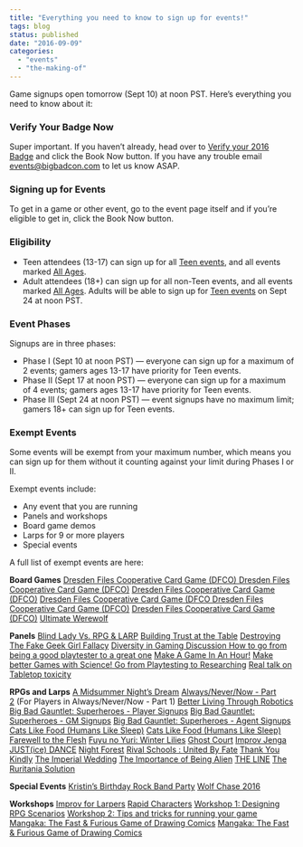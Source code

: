```yaml
---
title: "Everything you need to know to sign up for events!"
tags: blog
status: published
date: "2016-09-09"
categories: 
  - "events"
  - "the-making-of"
---
```


Game signups open tomorrow (Sept 10) at noon PST. Here’s everything you need to know about it:

### Verify Your Badge Now

Super important. If you haven’t already, head over to [Verify your 2016 Badge](http://www.bigbadcon.com/events/verify-your-2016-big-bad-con-badge/) and click the Book Now button. If you have any trouble email [events@bigbadcon.com](mailto:events@bigbadcon.com) to let us know ASAP.

### Signing up for Events

To get in a game or other event, go to the event page itself and if you’re eligible to get in, click the Book Now button.

### Eligibility

- Teen attendees (13-17) can sign up for all [Teen events](http://www.bigbadcon.com/events/categories/teens/), and all events marked [All Ages](http://www.bigbadcon.com/events/tags/all-ages/).
- Adult attendees (18+) can sign up for all non-Teen events, and all events marked [All Ages](http://www.bigbadcon.com/events/tags/all-ages/). Adults will be able to sign up for [Teen events](http://www.bigbadcon.com/events/categories/teens/) on Sept 24 at noon PST.

### Event Phases

Signups are in three phases:

- Phase I (Sept 10 at noon PST) — everyone can sign up for a maximum of 2 events; gamers ages 13-17 have priority for Teen events.
- Phase II (Sept 17 at noon PST) — everyone can sign up for a maximum of 4 events; gamers ages 13-17 have priority for Teen events.
- Phase III (Sept 24 at noon PST) — event signups have no maximum limit; gamers 18+ can sign up for Teen events.

### Exempt Events

Some events will be exempt from your maximum number, which means you can sign up for them without it counting against your limit during Phases I or II.

Exempt events include:

- Any event that you are running
- Panels and workshops
- Board game demos
- Larps for 9 or more players
- Special events

A full list of exempt events are here:

**Board Games** [Dresden Files Cooperative Card Game (DFCO) Dresden Files Cooperative Card Game (DFCO)](http://www.bigbadcon.com/events/dresden-files-cooperative-card-game-dfco-2/) [Dresden Files Cooperative Card Game (DFCO)](http://www.bigbadcon.com/events/dresden-files-cooperative-card-game-dfco-3/) [Dresden Files Cooperative Card Game (DFCO Dresden Files Cooperative Card Game (DFCO)](http://www.bigbadcon.com/events/dresden-files-cooperative-card-game-dfco-5/) [Dresden Files Cooperative Card Game (DFCO)](http://www.bigbadcon.com/events/dresden-files-cooperative-card-game-dfco-6/) [Ultimate Werewolf](http://www.bigbadcon.com/events/ultimate-werewolf/)

**Panels** [Blind Lady Vs. RPG & LARP](http://www.bigbadcon.com/events/blind-lady-vs-rpg-larp/) [Building Trust at the Table](http://www.bigbadcon.com/events/building-trust-at-the-table/) [Destroying The Fake Geek Girl Fallacy](http://www.bigbadcon.com/events/destroying-the-fake-geek-girl-fallacy/) [Diversity in Gaming Discussion How to go from being a good playtester to a great one](http://www.bigbadcon.com/events/how-to-go-from-being-a-good-playtester-to-a-great-one/) [Make A Game In An Hour!](http://www.bigbadcon.com/events/make-a-game-in-an-hour/) [Make better Games with Science! Go from Playtesting to Researching](http://www.bigbadcon.com/events/make-better-games-with-science-go-from-playtesting-to-researching/) [Real talk on Tabletop toxicity](http://www.bigbadcon.com/events/real-talk-on-tabletop-toxicity/)

**RPGs and Larps** [A Midsummer Night’s Dream](http://www.bigbadcon.com/events/a-midsummer-nights-dream/) [Always/Never/Now - Part 2](http://www.bigbadcon.com/events/alwaysnevernow-part-2-3/) (For Players in Always/Never/Now - Part 1) [Better Living Through Robotics](http://www.bigbadcon.com/events/better-living-through-robotics/) [Big Bad Gauntlet: Superheroes - Player Signups](http://www.bigbadcon.com/events/big-bad-gauntlet-superheroes-player-signups/ "Big Bad Gauntlet: Superheroes - Player Signups") [](http://www.bigbadcon.com/events/better-living-through-robotics/) [Big Bad Gauntlet: Superheroes - GM Signups](http://www.bigbadcon.com/events/big-bad-gauntlet-superheroes-gm-signups/ "Big Bad Gauntlet: Superheroes - GM Signups") [](http://www.bigbadcon.com/events/better-living-through-robotics/) [Big Bad Gauntlet: Superheroes - Agent Signups](http://www.bigbadcon.com/events/big-bad-gauntlet-superheroes-agent-signups/ "Big Bad Gauntlet: Superheroes - Agent Signups") [](http://www.bigbadcon.com/events/better-living-through-robotics/) [Cats Like Food (Humans Like Sleep)](http://www.bigbadcon.com/events/cats-like-food-humans-like-sleep/) [Cats Like Food (Humans Like Sleep)](http://www.bigbadcon.com/events/cats-like-food-humans-like-sleep-2/) [Farewell to the Flesh](http://www.bigbadcon.com/events/farewell-to-the-flesh/) [Fuyu no Yuri: Winter Lilies](http://www.bigbadcon.com/events/fuyu-no-yuri-winter-lilies/) [Ghost Court](http://www.bigbadcon.com/events/ghost-court-2/) [Improv Jenga](http://www.bigbadcon.com/events/improv-jenga/) [](http://www.bigbadcon.com/events/ghost-court-2/) [JUST(ice) DANCE](http://www.bigbadcon.com/events/justice-dance/) [Night Forest](http://www.bigbadcon.com/events/night-forest/) [Rival Schools : United By Fate](http://www.bigbadcon.com/events/rival-schools-united-by-fate/) [Thank You Kindly](http://www.bigbadcon.com/events/thank-you-kindly-2/) [The Imperial Wedding](http://www.bigbadcon.com/events/the-imperial-wedding/) [The Importance of Being Alien](http://www.bigbadcon.com/events/the-importance-of-being-alien/) [THE LINE](http://www.bigbadcon.com/events/the-line/) [The Ruritania Solution](http://www.bigbadcon.com/events/the-ruritania-solution/)

**Special Events** [Kristin’s Birthday Rock Band Party](http://www.bigbadcon.com/events/kristins-birthday-rock-band-party/) [Wolf Chase 2016](http://www.bigbadcon.com/events/wolf-chase-2016/)

**Workshops** [Improv for Larpers](http://www.bigbadcon.com/events/improv-for-larpers/) [Rapid Characters](http://www.bigbadcon.com/events/rapid-characters/) [Workshop 1: Designing RPG Scenarios](http://www.bigbadcon.com/events/workshop-1-designing-rpg-scenarios/) [Workshop 2: Tips and tricks for running your game](http://www.bigbadcon.com/events/workshop-2-tips-and-tricks-for-running-your-game/) [Mangaka: The Fast & Furious Game of Drawing Comics](http://www.bigbadcon.com/events/mangaka-the-fast-furious-game-of-drawing-comics/) [Mangaka: The Fast & Furious Game of Drawing Comics](http://www.bigbadcon.com/events/mangaka-the-fast-furious-game-of-drawing-comics-2/)
